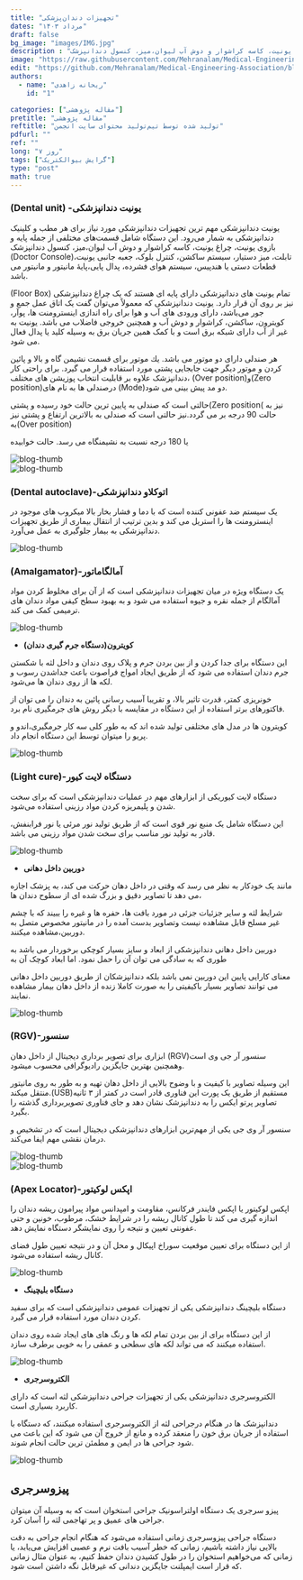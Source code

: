 ```yaml
---
title: "تجهیزات دندان‌پزشکی"
dates: "مرداد ۱۴۰۳"
draft: false
bg_image: "images/IMG.jpg"
description : "یونیت دندانپزشکی مهم ترین تجهیزات دندانپزشکی مورد نیاز برای هر مطب و کلینیک دندانپزشکی به شمار می‌رود. این دستگاه شامل قسمت‌های مختلفی از جمله پایه و بازوی‌ یونیت‌، چراغ‌ یونیت‌، کاسه کراشوار و دوش آب لیوان،میز، کنسول دندانپزشک (Doctor Console)تابلت، میز دستیار، سیستم ساکشن، کنترل‌ بلوک، جعبه‌ جانبی‌ یونیت‌، قطعات دستی یا هندپیس، سیستم‌ هوای‌ فشرده، پدال پایی،پایۀ مانیتور و مانیتور می باشد."
image: "https://raw.githubusercontent.com/Mehranalam/Medical-Engineering-Association/main/content/english/blog/static/Screenshot_20240812_092951_Word.jpg"
edit: "https://github.com/Mehranalam/Medical-Engineering-Association/blob/main/content/english/blog/Dental-equipment.md"
authors:
  - name: "ریحانه زاهدی"
    id: "1"

categories: ["مقاله پژوهشی"]
pretitle: "مقاله پژوهشی"
reftitle: "تولید شده توسط تیم‌تولید محتوای سایت انجمن"
pdfurl: ""
ref: ""
long: "۷ روز"
tags: ["گرایش بیوالکتریک"]
type: "post"
math: true
---
```


### (Dental unit) -یونیت دندانپزشکی

یونیت دندانپزشکی مهم ترین تجهیزات دندانپزشکی مورد نیاز برای هر مطب و کلینیک دندانپزشکی به شمار می‌رود. این دستگاه شامل قسمت‌های مختلفی از جمله پایه و بازوی‌ یونیت‌، چراغ‌ یونیت‌، کاسه کراشوار و دوش آب لیوان،میز، کنسول دندانپزشک (Doctor Console)تابلت، میز دستیار، سیستم ساکشن، 
کنترل‌ بلوک، جعبه‌ جانبی‌ یونیت‌، قطعات دستی یا هندپیس، سیستم‌ هوای‌ فشرده، پدال پایی،پایۀ مانیتور و مانیتور می باشد.

(Floor Box) تمام یونیت های دندانپزشکی دارای پایه ای هستند که یک چراغ دندانپزشکی نیز بر روی آن قرار دارد. یونیت دندانپزشکی که معمولاً می‌توان گفت یک اتاق عمل
جمع و جور می‌باشد، دارای ورودی های آب و هوا برای راه اندازی اینسترومنت ها، پوآر، کویترون، ساکشن، کراشوار و دوش آب و همچنین خروجی فاضلاب 
می باشد. یونیت به غیر از آب دارای شبکه برق است و با کمک همین جریان برق به وسیله کلید یا پدال فعال می شود.

هر صندلی دارای دو موتور می باشد. یك موتور برای قسمت نشیمن گاه و بالا و پائین كردن و موتور دیگر جهت جابجایی پشتی مورد استفاده قرار می گیرد.
برای راحتی کار دندانپزشک علاوه بر قابلیت انتخاب پوزیشن های مختلف، (Over position)و(Zero position)درصندلی ها به نام های (Mode)دو مد پیش بینی می شود.

حالتی است که صندلی به پایین ترین حالت خود رسیده و پشتی(Zero position( نیز به حالت 90 درجه بر می گردد.نیز حالتی است که صندلی به بالاترین ارتفاع و پشتی نیز به(Over position)

یا 180 درجه نسبت به نشیمنگاه می رسد. حالت خوابیده


<img src="https://raw.githubusercontent.com/Mehranalam/Medical-Engineering-Association/main/content/english/blog/static/Screenshot_20240812_092945_Word.jpg" alt="blog-thumb" class="img-fluid w-100">
<br>

<img src="https://raw.githubusercontent.com/Mehranalam/Medical-Engineering-Association/main/content/english/blog/static/Screenshot_20240812_092951_Word.jpg" alt="blog-thumb" class="img-fluid w-100">
<br>



### (Dental autoclave)-اتوکلاو دندانپزشکی

یک سیستم ضد عفونی کننده است که با دما و فشار بخار بالا میکروب های موجود در اینسترومنت ها را استریل می کند و بدین ترتیب از انتقال بیماری از طریق تجهیزات دندانپزشکی به بیمار جلوگیری به عمل می‌آورد.



<img src="https://raw.githubusercontent.com/Mehranalam/Medical-Engineering-Association/main/content/english/blog/static/Screenshot_20240812_092959_Word.jpg" alt="blog-thumb" class="img-fluid w-100">
<br>


### (Amalgamator)-آمالگاماتور

 یک دستگاه ویژه در میان تجهیزات دندانپزشکی است که از آن برای مخلوط کردن مواد آمالگام از جمله نقره و جیوه استفاده می شود و به بهبود سطح کیفی مواد دندان های ترمیمی کمک می کند.


<img src="https://raw.githubusercontent.com/Mehranalam/Medical-Engineering-Association/main/content/english/blog/static/Screenshot_20240812_093005_Word.jpg" alt="blog-thumb" class="img-fluid w-100">
<br>


- **کویترون(دستگاه جرم گیری دندان)**

این دستگاه برای جدا کردن و از بین بردن جرم و پلاک روی دندان و داخل لثه با شکستن جرم دندان استفاده می شود که از طریق ایجاد امواج فراصوت باعث جداشدن رسوب و لکه ها از روی دندان ها می‌شود. 

خونریزی كمتر، قدرت تاثیر بالا، و تقریبا آسیب رسانی پائین به دندان را می توان از فاكتورهای برتر استفاده از این دستگاه در مقایسه با دیگر روش های جرمگیری نام برد.

کویترون ها در مدل های مختلفی تولید شده اند که به طور کلی سه کار جرمگیری،اندو و پریو را میتوان توسط این دستگاه انجام داد.



<img src="https://raw.githubusercontent.com/Mehranalam/Medical-Engineering-Association/main/content/english/blog/static/Screenshot_20240812_093012_Word.jpg" alt="blog-thumb" class="img-fluid w-100">
<br>

### (Light cure)-دستگاه لایت کیور

دستگاه لایت کیوریکی از ابزارهای مهم در عملیات دندانپزشکی است که برای سخت شدن و پلیمریزه کردن مواد رزینی استفاده می‌شود.

این دستگاه شامل یک منبع نور قوی است که از طریق تولید نور مرئی یا نور فرابنفش، قادر به تولید نور مناسب برای سخت شدن مواد رزینی می باشد. 


<img src="https://raw.githubusercontent.com/Mehranalam/Medical-Engineering-Association/main/content/english/blog/static/Screenshot_20240812_093026_Word.jpg" alt="blog-thumb" class="img-fluid w-100">
<br>


- **دوربین داخل دهانی**

مانند یک خودکار به نظر می رسد که وقتی در داخل دهان حرکت می کند، به پزشک اجازه می دهد تا تصاویر دقیق و بزرگ شده ای از سطوح دندان ها،

شرایط لثه و سایر جزئیات جزئی در مورد بافت ها، حفره ها و غیره را ببیند که با چشم غیر مسلح قابل مشاهده نیست وتصاویر بدست آمده را در مانیتور مخصوص متصل به دوربین،مشاهده میکنند.

دوربین داخل دهانی دندانپزشکی از ابعاد و سایز بسیار کوچکی برخوردار می باشد به طوری که به سادگی می توان آن را حمل نمود. اما ابعاد کوچک آن به

معنای کارایی پایین این دوربین نمی باشد بلکه دندانپزشکان از طریق دوربین داخل دهانی می توانند تصاویر بسیار باکیفیتی را به صورت کاملا زنده از داخل دهان بیمار مشاهده نمایند.


<img src="https://raw.githubusercontent.com/Mehranalam/Medical-Engineering-Association/main/content/english/blog/static/Screenshot_20240812_093032_Word.jpg" alt="blog-thumb" class="img-fluid w-100">
<br>



### (RGV)-سنسور

 ابزاری برای تصویر برداری دیجیتال از داخل دهان (RGV)سنسور آر جی وی است وهمچنین بهترین جایگزین رادیوگرافی محسوب میشود.

این وسیله تصاویر با کیفیت و با وضوح بالایی از داخل دهان تهیه و به طور به روی مانیتور منتقل میکند.(USB)مستقیم از طریق یک پورت این فناوری قادر است در کمتر از ۳ ثانیه تصاویر پرتو ایکس را به دندانپزشک نشان دهد و جای فناوری تصویربرداری گذشته را بگیرد.

سنسور آر وی جی یکی از مهم‌ترین ابزارهای دندانپزشکی دیجیتال است که در تشخیص و درمان نقشی مهم ایفا می‌کند.


<img src="https://raw.githubusercontent.com/Mehranalam/Medical-Engineering-Association/main/content/english/blog/static/Screenshot_20240812_093040_Word.jpg" alt="blog-thumb" class="img-fluid w-100">
<br>

<img src="https://raw.githubusercontent.com/Mehranalam/Medical-Engineering-Association/main/content/english/blog/static/Screenshot_20240812_093046_Word.jpg" alt="blog-thumb" class="img-fluid w-100">
<br>



### (Apex Locator)-اپکس لوکیتور



اپکس لوکیتور یا اپکس فایندر فرکانس، مقاومت و امپدانس مواد پیرامون ریشه دندان را اندازه گیری می کند تا طول کانال ریشه را در شرایط خشک، مرطوب، خونین و حتی عفونتی تعیین و نتیجه را روی نمایشگر دستگاه نمایش دهد.

از این دستگاه برای تعیین موقعیت سوراخ اپیکال و محل آن و در نتیجه تعیین طول فضای کانال ریشه استفاده می‌شود.


<img src="https://raw.githubusercontent.com/Mehranalam/Medical-Engineering-Association/main/content/english/blog/static/Screenshot_20240812_093050_Word.jpg" alt="blog-thumb" class="img-fluid w-100">
<br>



- **دستگاه بلیچینگ**

دستگاه بلیچینگ دندانپزشکی یکی از تجهیزات عمومی دندانپزشکی است که برای سفید کردن دندان مورد استفاده قرار می گیرد.

از این دستگاه برای از بین بردن تمام لکه ها و رنگ های های ایجاد شده روی دندان استفاده میکنند که می تواند لکه های سطحی و عمقی را به خوبی برطرف سازد.


<img src="https://raw.githubusercontent.com/Mehranalam/Medical-Engineering-Association/main/content/english/blog/static/Screenshot_20240812_093055_Word.jpg" alt="blog-thumb" class="img-fluid w-100">
<br>



- **الکتروسرجری**



الکتروسرجری دندانپزشکی یکی از تجهیزات جراحی دندانپزشکی لثه است که دارای کاربرد بسیاری است.

دندانپزشک ها در هنگام درجراحی لثه از الکتروسرجری استفاده میکنند، که دستگاه با استفاده از جریان برق خون را منعقد کرده و مانع از خروج آن می شود که این باعث می شود جراحی ها در ایمن و مطمئن ترین حالت انجام شوند.


<img src="https://raw.githubusercontent.com/Mehranalam/Medical-Engineering-Association/main/content/english/blog/static/Screenshot_20240812_093100_Word.jpg" alt="blog-thumb" class="img-fluid w-100">
<br>



## پیزوسرجری

پیزو سرجری یک دستگاه اولتراسونیک جراحی استخوان است که به وسیله آن میتوان جراحی های عمیق و پر تهاجمی لثه را آسان کرد.

دستگاه جراحی پیزوسرجری زمانی استفاده می‌شود که هنگام انجام جراحی به دقت بالایی نیاز داشته باشیم، زمانی که خطر آسیب بافت نرم و عصبی افزایش می‌یابد، یا زمانی که می‌خواهیم استخوان را در طول کشیدن دندان حفظ کنیم، به عنوان مثال زمانی که قرار است ایمپلنت جایگزین دندانی که غیرقابل نگه داشتن است شود.
